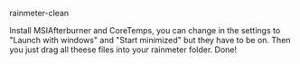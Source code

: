 rainmeter-clean


Install MSIAfterburner and CoreTemps, you can change in the settings to "Launch with windows" and "Start minimized" but they have to be on.
Then you just drag all theese files into your rainmeter folder.
Done!